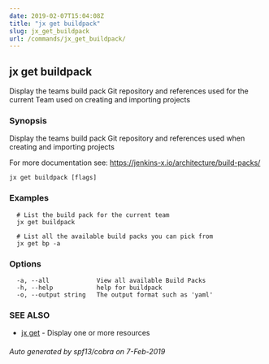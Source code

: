 ```yaml
---
date: 2019-02-07T15:04:08Z
title: "jx get buildpack"
slug: jx_get_buildpack
url: /commands/jx_get_buildpack/
---
```

## jx get buildpack

Display the teams build pack Git repository and references used for the current Team used on creating and importing projects

### Synopsis

Display the teams build pack Git repository and references used when creating and importing projects 

For more documentation see: https://jenkins-x.io/architecture/build-packs/

```
jx get buildpack [flags]
```

### Examples

```
  # List the build pack for the current team
  jx get buildpack
  
  # List all the available build packs you can pick from
  jx get bp -a
```

### Options

```
  -a, --all             View all available Build Packs
  -h, --help            help for buildpack
  -o, --output string   The output format such as 'yaml'
```

### SEE ALSO

* [jx get](/commands/jx_get/)	 - Display one or more resources

###### Auto generated by spf13/cobra on 7-Feb-2019
